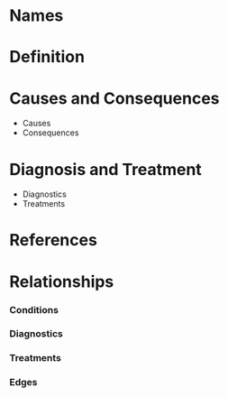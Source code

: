 # Names

# Definition

# Causes and Consequences

- Causes
- Consequences

# Diagnosis and Treatment

- Diagnostics
- Treatments

# References

# Relationships

### Conditions

### Diagnostics

### Treatments

### Edges